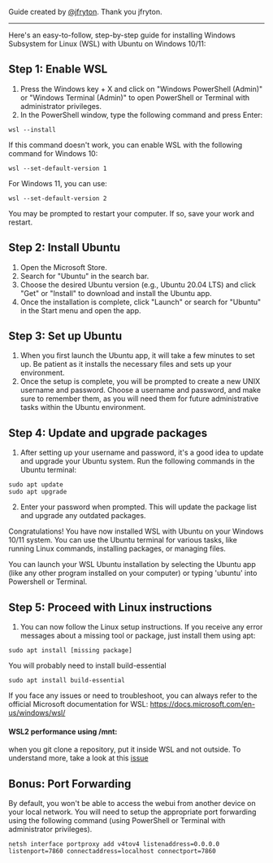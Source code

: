 Guide created by [@jfryton](https://github.com/jfryton). Thank you jfryton.

-----

Here's an easy-to-follow, step-by-step guide for installing Windows Subsystem for Linux (WSL) with Ubuntu on Windows 10/11:

## Step 1: Enable WSL

1. Press the Windows key + X and click on "Windows PowerShell (Admin)" or "Windows Terminal (Admin)" to open PowerShell or Terminal with administrator privileges.
2. In the PowerShell window, type the following command and press Enter:

```
wsl --install
```

If this command doesn't work, you can enable WSL with the following command for Windows 10:

```
wsl --set-default-version 1
```

For Windows 11, you can use:

```
wsl --set-default-version 2
```

You may be prompted to restart your computer. If so, save your work and restart.

## Step 2: Install Ubuntu

1. Open the Microsoft Store.
2. Search for "Ubuntu" in the search bar.
3. Choose the desired Ubuntu version (e.g., Ubuntu 20.04 LTS) and click "Get" or "Install" to download and install the Ubuntu app.
4. Once the installation is complete, click "Launch" or search for "Ubuntu" in the Start menu and open the app.

## Step 3: Set up Ubuntu

1. When you first launch the Ubuntu app, it will take a few minutes to set up. Be patient as it installs the necessary files and sets up your environment.
2. Once the setup is complete, you will be prompted to create a new UNIX username and password. Choose a username and password, and make sure to remember them, as you will need them for future administrative tasks within the Ubuntu environment.

## Step 4: Update and upgrade packages

1. After setting up your username and password, it's a good idea to update and upgrade your Ubuntu system. Run the following commands in the Ubuntu terminal:

```
sudo apt update
sudo apt upgrade
```

2. Enter your password when prompted. This will update the package list and upgrade any outdated packages.

Congratulations! You have now installed WSL with Ubuntu on your Windows 10/11 system. You can use the Ubuntu terminal for various tasks, like running Linux commands, installing packages, or managing files.

You can launch your WSL Ubuntu installation by selecting the Ubuntu app (like any other program installed on your computer) or typing 'ubuntu' into Powershell or Terminal.

## Step 5: Proceed with Linux instructions

1. You can now follow the Linux setup instructions. If you receive any error messages about a missing tool or package, just install them using apt:

```
sudo apt install [missing package]
```

You will probably need to install build-essential

```
sudo apt install build-essential
```

If you face any issues or need to troubleshoot, you can always refer to the official Microsoft documentation for WSL: https://docs.microsoft.com/en-us/windows/wsl/

#### WSL2 performance using /mnt: 
when you git clone a repository, put it inside WSL and not outside. To understand more, take a look at this [issue](https://github.com/microsoft/WSL/issues/4197#issuecomment-604592340)

## Bonus: Port Forwarding

By default, you won't be able to access the webui from another device on your local network. You will need to setup the appropriate port forwarding using the following command (using PowerShell or Terminal with administrator privileges). 

```
netsh interface portproxy add v4tov4 listenaddress=0.0.0.0 listenport=7860 connectaddress=localhost connectport=7860
```
